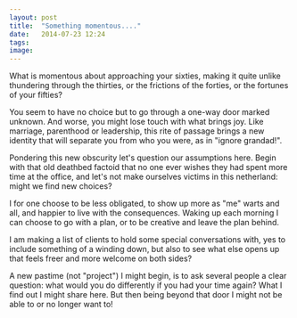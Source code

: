 ```yaml
---
layout: post
title:  "Something momentous...."
date:   2014-07-23 12:24
tags: 
image:
---
```


What is momentous about approaching your sixties, making it quite unlike thundering through the thirties, or the frictions of the forties, or the fortunes of your fifties?

You seem to have no choice but to go through a one-way door marked unknown. And worse, you might lose touch with what brings joy. Like marriage, parenthood or leadership, this rite of passage brings a new identity that will separate you from who you were, as in "ignore grandad!". 

Pondering this new obscurity let's question our assumptions here. Begin with that old deathbed factoid that no one ever wishes they had spent more time at the office, and let's not make ourselves victims in this netherland: might we find new choices?  

I for one choose to be less obligated, to show up more as "me" warts and all, and happier to live with the consequences. Waking up each morning I can choose to go with a plan, or to be creative and leave the plan behind. 

I am making a list of clients to hold some special conversations with, yes to include something of a winding down, but also to see what else opens up that feels freer and more welcome on both sides?

A new pastime (not "project") I might begin, is to ask several people a clear question: what would you do differently if you had your time again? What I find out I might share here. But then being beyond that door I might not be able to or no longer want to!
 

